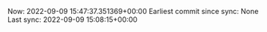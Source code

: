 Now: 2022-09-09 15:47:37.351369+00:00 Earliest commit since sync: None Last sync: 2022-09-09 15:08:15+00:00
